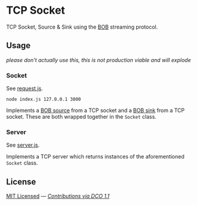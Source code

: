 # TCP Socket

TCP Socket, Source & Sink using the [BOB](https://github.com/Fishrock123/bob) streaming protocol.

## Usage

_please don't actually use this, this is not production viable and will explode_

### Socket

See [request.js](request.js).

```
node index.js 127.0.0.1 3000
```

Implements a [BOB source](https://github.com/Fishrock123/bob/blob/master/reference-source.js) from a TCP socket and a [BOB sink](https://github.com/Fishrock123/bob/blob/master/reference-sink.js) from a TCP socket. These are both wrapped together in the `Socket` class.

### Server

See [server.js](server.js).

Implements a TCP server which returns instances of the aforementioned `Socket` class.

## License

[MIT Licensed](license) — _[Contributions via DCO 1.1](contributing.md#developers-certificate-of-origin)_
